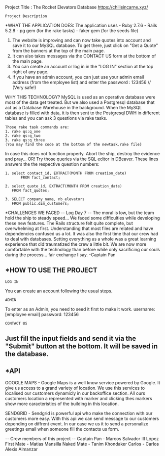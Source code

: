 Project Title : The Rocket Elevators Database
https://chilisincarne.xyz/

	Project Description
*WHAT THE APPLICATION DOES:
The application uses
	- Ruby 2.7.6
	- Rails 5.2.8
	- pg gem (for the rake tasks)
	- faker gem (for the seeds file)


1. The website is improving and can now take quotes into account and save it to our MySQL database.
	To get there, just click on "Get a Quote" from the banners at the top of the main page.
2. It can also takes messages via the CONTACT US form at the bottom of the main page.
3. You can create an account or log in in the "LOG IN" section at the top right of any page.
4. If you have an admin account, you can just use your admin email address (from
the employee list) and enter the password : 123456 	// (Very safe!)

WHY THIS TECHNOLOGY?
MySQL is used as an operative database were most of the data get treated. But we also used a
Postgresql database that act as a Database Warehouse in the background. When the MySQL
database is filled with data, it is then sent to the Postgresql DWH in different tables and
you can ask 3 questions via rake tasks.

	Those rake task commands are:
	1. rake qs:q_one
	2. rake qs:q_two
	3. rake qs:q_three
	(You may find the code at the bottom of the newtask.rake file)

In case this does not function properly. Abort the ship, destroy the evidence and pray...
OR!
Try those queries via the SQL editor in DBeaver. These lines answers the the respective 
question numbers:

	1. select contact_id, EXTRACT(MONTH FROM creation_date)
           FROM fact_contact;
	
	2. select quote_id, EXTRACT(MONTH FROM creation_date)
	   FROM fact_quotes;
	
	3. SELECT company_name, nb_elevators
	   FROM public.dim_customers;

*CHALLENGES WE FACED
	-- Log Day 7 --
The moral is low, but the team hold the ship to steady speed...
We faced some difficulties while developing these new features. The Rails structure felt
quite complete, but overwhelming at first. Understanding that most files are related and
have dependencies confused us a lot. It was also the first time that our crew had to deal
with databases. Setting everything as a whole was a great learning experience that did
traumatized the crew a little bit. We are now more comfortable with the technology than before
while only sacrificing our souls during the process... fair exchange I say.
								-Captain Pan


*HOW TO USE THE PROJECT
------------------------------------------------------------------
	LOG IN
You can create an account following the usual steps.

	ADMIN
To enter as an Admin, you need to seed it first to make it work.
username: [employee email]
password: 123456

	CONTACT US
Just fill the input fields and send it via the "Submit" button at
the bottom. It will be saved in the database.
------------------------------------------------------------------



*API
------------------------------------------------------------------

GOOGLE MAPS - Google Maps is a well know service powered by Google. It give us access to a grand variety of location. We use this services
to localised our customers dynamicly in our backoffice section. All ours customers location a represented with marker and clicking thes 
markers show more caracteristics of the building in this location.

SENDGRID - Sendgrid is powerful api who make the connection with our customers more easy. With this api we can send message to our customers
depending on diffrent event. In our case we us it to send a personalize greetings email when someone fill the contacts us form.   


-- Crew members of this project --
Captain Pan - Marcos Salvador III López
First Mate - Matias Mansilla
Naked Mate - Tanim Khondaker
Carlos - Carlos Alexis Almanzar
